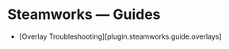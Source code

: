 # Steamworks — Guides

<div class="guides-toc">

* [Overlay Troubleshooting][plugin.steamworks.guide.overlays]

</div>

<div style="display: none;">

### [Overlay Troubleshooting][plugin.steamworks.guide.overlays]

</div>